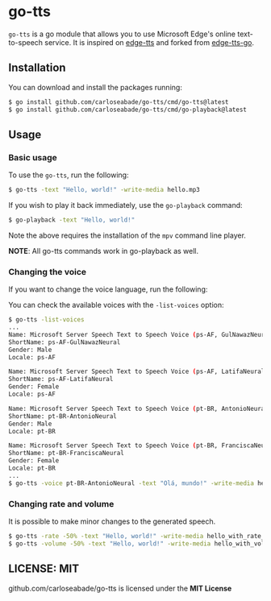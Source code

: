 # go-tts

`go-tts` is a go module that allows you to use Microsoft Edge's online text-to-speech service. It is inspired on [edge-tts](https://github.com/rany2/edge-tts) and forked from [edge-tts-go](https://github.com/rany2/edge-tts).

## Installation

You can download and install the packages running:

```bash
$ go install github.com/carloseabade/go-tts/cmd/go-tts@latest
$ go install github.com/carloseabade/go-tts/cmd/go-playback@latest
```

## Usage

### Basic usage

To use the `go-tts`, run the following:

```bash
$ go-tts -text "Hello, world!" -write-media hello.mp3
```

If you wish to play it back immediately, use the `go-playback` command:

```bash
$ go-playback -text "Hello, world!"
```

Note the above requires the installation of the `mpv` command line player.

**NOTE**: All go-tts commands work in go-playback as well.

### Changing the voice

If you want to change the voice language, run the following: 

You can check the available voices with the `-list-voices` option:

```bash
$ go-tts -list-voices
...
Name: Microsoft Server Speech Text to Speech Voice (ps-AF, GulNawazNeural)
ShortName: ps-AF-GulNawazNeural
Gender: Male
Locale: ps-AF

Name: Microsoft Server Speech Text to Speech Voice (ps-AF, LatifaNeural)
ShortName: ps-AF-LatifaNeural
Gender: Female
Locale: ps-AF

Name: Microsoft Server Speech Text to Speech Voice (pt-BR, AntonioNeural)
ShortName: pt-BR-AntonioNeural
Gender: Male
Locale: pt-BR

Name: Microsoft Server Speech Text to Speech Voice (pt-BR, FranciscaNeural)
ShortName: pt-BR-FranciscaNeural
Gender: Female
Locale: pt-BR
...
$ go-tts -voice pt-BR-AntonioNeural -text "Olá, mundo!" -write-media hello_in_portuguese.mp3
```

### Changing rate and volume

It is possible to make minor changes to the generated speech.

```bash
$ go-tts -rate -50% -text "Hello, world!" -write-media hello_with_rate_halved.mp3
$ go-tts -volume -50% -text "Hello, world!" -write-media hello_with_volume_halved.mp3
```

## LICENSE: MIT
github.com/carloseabade/go-tts is licensed under the **MIT License**
